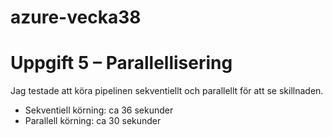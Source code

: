 # azure-vecka38

# Uppgift 5 – Parallellisering

Jag testade att köra pipelinen sekventiellt och parallellt för att se skillnaden.  
- Sekventiell körning: ca 36 sekunder  
- Parallell körning: ca 30 sekunder  
